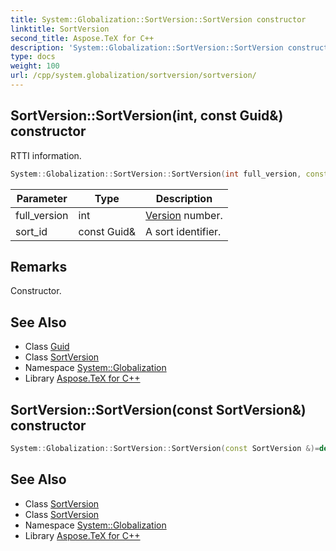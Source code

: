 ```yaml
---
title: System::Globalization::SortVersion::SortVersion constructor
linktitle: SortVersion
second_title: Aspose.TeX for C++
description: 'System::Globalization::SortVersion::SortVersion constructor. RTTI information in C++.'
type: docs
weight: 100
url: /cpp/system.globalization/sortversion/sortversion/
---
```

## SortVersion::SortVersion(int, const Guid\&) constructor


RTTI information.

```cpp
System::Globalization::SortVersion::SortVersion(int full_version, const Guid &sort_id)
```


| Parameter | Type | Description |
| --- | --- | --- |
| full_version | int | [Version](../../../system/version/) number. |
| sort_id | const Guid\& | A sort identifier. |
## Remarks


Constructor. 
## See Also

* Class [Guid](../../../system/guid/)
* Class [SortVersion](../)
* Namespace [System::Globalization](../../)
* Library [Aspose.TeX for C++](../../../)
## SortVersion::SortVersion(const SortVersion\&) constructor




```cpp
System::Globalization::SortVersion::SortVersion(const SortVersion &)=delete
```

## See Also

* Class [SortVersion](../)
* Class [SortVersion](../)
* Namespace [System::Globalization](../../)
* Library [Aspose.TeX for C++](../../../)
